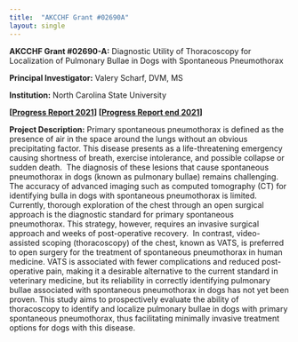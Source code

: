 ```yaml
---
title:  "AKCCHF Grant #02690A"
layout: single
---
```


**AKCCHF Grant #02690-A:** Diagnostic Utility of Thoracoscopy for Localization of Pulmonary Bullae in Dogs with Spontaneous Pneumothorax

**Principal Investigator:** Valery Scharf, DVM, MS

**Institution:** North Carolina State University

**[[Progress Report 2021](/files/akcchf02690amy2summary.pdf)]
[[Progress Report end 2021](/files/akcchf02690aey2summary.pdf)]**

**Project Description:** Primary spontaneous pneumothorax is defined as the presence of air in the space around the lungs without an obvious precipitating factor. This disease presents as a life-threatening emergency causing shortness of breath, exercise intolerance, and possible collapse or sudden death.  The diagnosis of these lesions that cause spontaneous pneumothorax in dogs (known as pulmonary bullae) remains challenging. The accuracy of advanced imaging such as computed tomography (CT) for identifying bulla in dogs with spontaneous pneumothorax is limited. Currently, thorough exploration of the chest through an open surgical approach is the diagnostic standard for primary spontaneous pneumothorax. This strategy, however, requires an invasive surgical approach and weeks of post-operative recovery.  In contrast, video-assisted scoping (thoracoscopy) of the chest, known as VATS, is preferred to open surgery for the treatment of spontaneous pneumothorax in human medicine. VATS is associated with fewer complications and reduced post-operative pain, making it a desirable alternative to the current standard in veterinary medicine, but its reliability in correctly identifying pulmonary bullae associated with spontaneous pneumothorax in dogs has not yet been proven. This study aims to prospectively evaluate the ability of thoracoscopy to identify and localize pulmonary bullae in dogs with primary spontaneous pneumothorax, thus facilitating minimally invasive treatment options for dogs with this disease.

